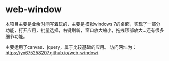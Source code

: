 # web-window

本项目主要是业余时间写着玩的，主要是模拟windows 7的桌面，实现了一部分功能，打开应用，批量选择，右键刷新，窗口放大缩小，拖拽顶部放大...还有很多细节功能。<br/>

主要运用了canvas、jquery，属于比较基础的应用。
访问网址为：https://yx675258207.github.io/web-window/
